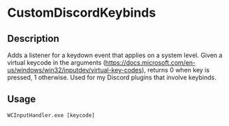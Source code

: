 # CustomDiscordKeybinds
## Description
Adds a listener for a keydown event that applies on a system level. Given a virtual keycode in the arguments (https://docs.microsoft.com/en-us/windows/win32/inputdev/virtual-key-codes), returns 0 when key is pressed, 1 otherwise. Used for my Discord plugins that involve keybinds.

## Usage

    WCInputHandler.exe [keycode]
